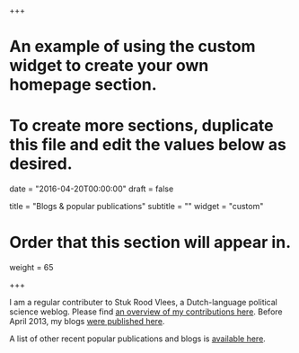 +++
# An example of using the custom widget to create your own homepage section.
# To create more sections, duplicate this file and edit the values below as desired.

date = "2016-04-20T00:00:00"
draft = false

title = "Blogs & popular publications"
subtitle = ""
widget = "custom"

# Order that this section will appear in.
weight = 65

+++

I am a regular contributer to Stuk Rood Vlees, a Dutch-language political science weblog. Please find [an overview of my contributions here](http://stukroodvlees.nl/author/tom-louwerse/). Before April 2013, my blogs [were published here](http://blog.tomlouwerse.nl/).

A list of other recent popular publications and blogs is [available here](/blogs).